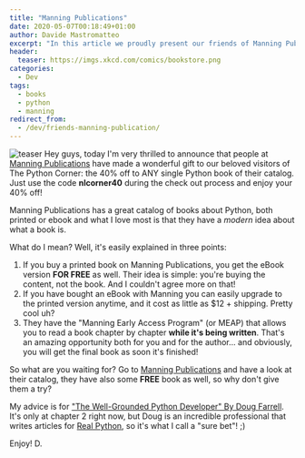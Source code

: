 ```yaml
---
title: "Manning Publications"
date: 2020-05-07T00:18:49+01:00
author: Davide Mastromatteo
excerpt: "In this article we proudly present our friends of Manning Pubblication and ... we have a special gift for you!"
header:
  teaser: https://imgs.xkcd.com/comics/bookstore.png
categories:
  - Dev
tags:
  - books
  - python
  - manning
redirect_from:
  - /dev/friends-manning-publication/
---
```

![teaser](https://imgs.xkcd.com/comics/bookstore.png)
Hey guys, today I'm very thrilled to announce that people at [Manning Publications](http://mng.bz/PAM2) have made a wonderful gift to our beloved visitors of The Python Corner: the 40% off to ANY single Python book of their catalog. Just use the code **nlcorner40** during the check out process and enjoy your 40% off!

Manning Publications has a great catalog of books about Python, both printed or ebook and what I love most is that they have a *modern* idea about what a book is.

What do I mean? Well, it's easily explained in three points:

1. If you buy a printed book on Manning Publications, you get the eBook version **FOR FREE** as well. Their idea is simple: you're buying the content, not the book. And I couldn't agree more on that!
2. If you have bought an eBook with Manning you can easily upgrade to the printed version anytime, and it cost as little as $12 + shipping. Pretty cool uh?
3. They have the "Manning Early Access Program" (or MEAP) that allows you to read a book chapter by chapter **while it's being written**. That's an amazing opportunity both for you and for the author... and obviously, you will get the final book as soon it's finished!

So what are you waiting for?
Go to [Manning Publications](http://mng.bz/PAM2) and have a look at their catalog, they have also some **FREE** book as well, so why don't give them a try?

My advice is for ["The Well-Grounded Python Developer" By Doug Farrell](https://www.manning.com/books/the-well-grounded-python-developer). It's only at chapter 2 right now, but Doug is an incredible professional that writes articles for [Real Python](https://realpython.com/team/dfarrell/), so it's what I call a "sure bet"! ;)

Enjoy!
D.

